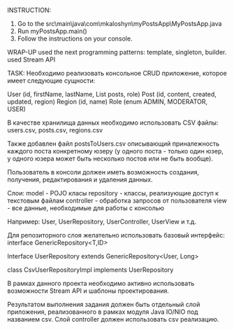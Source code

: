 INSTRUCTION:
1. Go to the src\main\java\com\mkaloshyn\myPostsApp\MyPostsApp.java
2. Run myPostsApp.main()
3. Follow the instructions on your console.

WRAP-UP
used the next programming patterns: template, singleton, builder.
used Stream API

TASK:
Необходимо реализовать консольное CRUD приложение, которое имеет следующие сущности:

User (id, firstName, lastName, List<Post> posts, role)
Post (id, content, created, updated, region)
Region (id, name)
Role (enum ADMIN, MODERATOR, USER)

В качестве хранилища данных необходимо использовать CSV файлы:
users.csv, posts.csv, regions.csv

Также добавлен файл postsToUsers.csv описывающий приналежность каждого поста конкретному юзеру
(у одного поста - только один юзер, у одного юзера может быть несколько постов или не быть вообще).

Пользователь в консоли должен иметь возможность создания, получения, редактирования и удаления данных.

Слои:
model - POJO класы
repository - классы, реализующие доступ к текстовым файлам
controller - обработка запросов от пользователя
view - все данные, необходимые для работы с консолью

Например: User, UserRepository, UserController, UserView и т.д.

Для репозиторного слоя желательно использовать базовый интерфейс:
interface GenericRepository<T,ID>

Interface UserRepository extends GenericRepository<User, Long>

class CsvUserRepositoryImpl implements UserRepository

В рамках данного проекта необходимо активно использовать возможности Stream API и шаблоны проектирования.

Результатом выполнения задания должен быть отдельный слой приложения, реализованного в рамках модуля
Java IO/NIO под названием csv.
Слой controller должен использовать csv реализацию.
